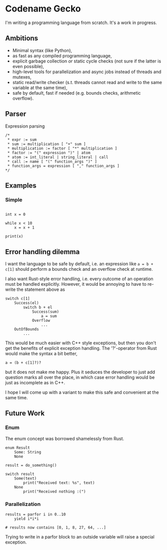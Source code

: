# Codename Gecko

I'm writing a programming language from scratch. It's a work in progress.

## Ambitions

* Minimal syntax (like Python),
* as fast as any compiled programming language,
* explicit garbage collection *or* static cycle checks (not sure if the latter is even possible),
* high-level tools for parallelization and async jobs instead of threads and mutexes,
* static read/write checker (s.t. threads cannot read and write to the same variable at the same time),
* safe by default, fast if needed (e.g. bounds checks, arithmetic overflow).

## Parser

Expression parsing

    /*
     * expr := sum
     * sum := multiplication [ "+" sum ]
     * multiplication := factor [ "*" multiplication ]
     * factor := "(" expression ")" | atom
     * atom := int_literal | string_literal | call
     * call := name [ "(" function_args ")" ]
     * function_args = expression [ "," function_args ]
    */

## Examples

### Simple

```

int x = 0

while x < 10
    x = x + 1

print(x)

```

## Error handling dilemma

I want the language to be safe by default, i.e. an expression like ``a = b + c[1]``
should perform a bounds check and an overflow check at runtime.

I also want Rust-style error handling, i.e. every outcome of an operation must be handled
explicitly. However, it would be annoying to have to re-write the statement above as

```
switch c[1]
    Success(el)
        switch b + el
            Success(sum)
                a = sum
            Overflow
                ...
    OutOfBounds
        ...
```

This would be much easier with C++ style exceptions, but then you don't get the benefits of explicit exception handling. The '?'-operator from Rust would make the syntax a bit better,

```
a = (b + c[1]?)?
```

but it does not make me happy. Plus it seduces the developer to just add question marks all over the place, in which case error handling would be just as incomplete as in C++.

I hope I will come up with a variant to make this safe and convenient at the same time.

## Future Work

### Enum

The enum concept was borrowed shamelessly from Rust.

```
enum Result
    Some: String
    None

result = do_something()

switch result
    Some(text)
        print("Received text: %s", text)
    None
        print("Received nothing :(")
```

### Parallelization

```
results = parfor i in 0..10
    yield i*i*i

# results now contains [0, 1, 8, 27, 64, ...]

```

Trying to write in a parfor block to an outside variable will raise a special exception.
